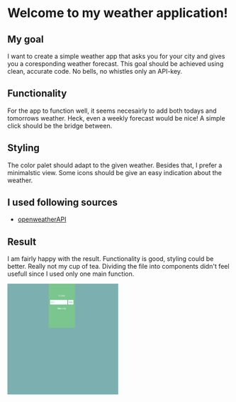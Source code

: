 # Welcome to my weather application!

 ## My goal

 I want to create a simple weather app that asks you for your city and gives you a coresponding weather forecast.
 This goal should be achieved using clean, accurate code. No bells, no whistles only an API-key.

 ## Functionality

 For the app to function well, it seems necesairly to add both todays and tomorrows weather. 
 Heck, even a weekly forecast would be nice! 
 A simple click should be the bridge between. 

 ## Styling

 The color palet should adapt to the given weather.
 Besides that, I prefer a minimalstic view.
 Some icons should be give an easy indication about the weather. 

## I used following sources
* [openweatherAPI](https://openweathermap.org/api)

## Result

 I am fairly happy with the result. 
 Functionality is good, styling could be better. Really not my cup of tea.
 Dividing the file into components didn't feel usefull since I used only one main function.

<img src="WeatherAppDemo.gif" width="250" height="250"/>
